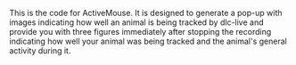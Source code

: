 This is the code for ActiveMouse. It is designed to generate a pop-up with images indicating how well an animal is being tracked by dlc-live
and provide you with three figures immediately after stopping the recording indicating how well your animal was being tracked and the animal's general activity
during it.
